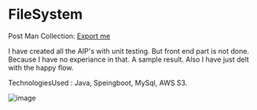 # FileSystem

Post Man Collection: [Export me](https://drive.google.com/file/d/1KvEakEQUJAkDz8k18e5no4f2dzsy-mPT/view?usp=sharing)

I have created all the AIP's with unit testing. But front end part is not done. Because I have no experiance in that.
A sample result. 
Also I have just delt with the happy flow.

TechnologiesUsed : Java, Speingboot, MySql, AWS S3.

![image](https://github.com/raghuchandra123/FileSystem/assets/48130772/85ef39d2-4417-47e1-9a90-a761b49df43c)

